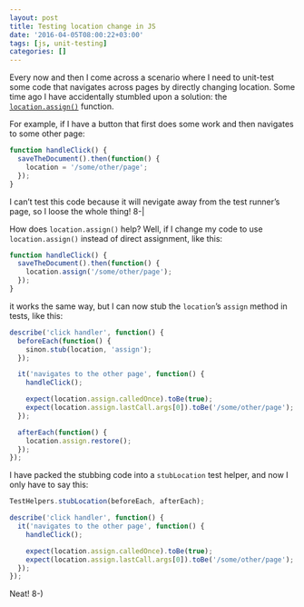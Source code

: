 ```yaml
---
layout: post
title: Testing location change in JS
date: '2016-04-05T08:00:22+03:00'
tags: [js, unit-testing]
categories: []
---
```

Every now and then I come across a scenario where I need to unit-test
some code that navigates across pages by directly changing location.
Some time ago I have accidentally stumbled upon a solution: the
[`location.assign()`](https://developer.mozilla.org/en-US/docs/Web/API/Location/assign)
function.

For example, if I have a button that first does some work and then
navigates to some other page:

```js
function handleClick() {
  saveTheDocument().then(function() {
    location = '/some/other/page';
  });
}
```

I can’t test this code because it will nevigate away from the test
runner’s page, so I loose the whole thing! 8-|

How does `location.assign()` help? Well, if I change my code to use `location.assign()` instead of direct assignment, like this:

```js
function handleClick() {
  saveTheDocument().then(function() {
    location.assign('/some/other/page');
  });
}
```

it works the same way, but I can now stub the `location`’s `assign`
method in tests, like this:

```js
describe('click handler', function() {
  beforeEach(function() {
    sinon.stub(location, 'assign');
  });

  it('navigates to the other page', function() {
    handleClick();

    expect(location.assign.calledOnce).toBe(true);
    expect(location.assign.lastCall.args[0]).toBe('/some/other/page');
  });

  afterEach(function() {
    location.assign.restore();
  });
});
```

I have packed the stubbing code into a `stubLocation` test helper, and
now I only have to say this:

```js
TestHelpers.stubLocation(beforeEach, afterEach);

describe('click handler', function() {
  it('navigates to the other page', function() {
    handleClick();

    expect(location.assign.calledOnce).toBe(true);
    expect(location.assign.lastCall.args[0]).toBe('/some/other/page');
  });
});
```

Neat! 8-)
